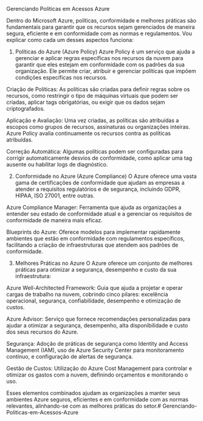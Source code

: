 Gerenciando Politicas em Acessos Azure

Dentro do Microsoft Azure, políticas, conformidade e melhores práticas são fundamentais para garantir que os recursos
sejam gerenciados de maneira segura, eficiente e em conformidade com as normas e regulamentos. Vou explicar como cada um
desses aspectos funciona:

1. Políticas do Azure (Azure Policy)
   Azure Policy é um serviço que ajuda a gerenciar e aplicar regras específicas nos recursos da nuvem para garantir que
   eles estejam em conformidade com os padrões da sua organização. Ele permite criar, atribuir e gerenciar políticas que
   impõem condições específicas nos recursos.

Criação de Políticas: As políticas são criadas para definir regras sobre os recursos, como restringir o tipo de máquinas
virtuais que podem ser criadas, aplicar tags obrigatórias, ou exigir que os dados sejam criptografados.

Aplicação e Avaliação: Uma vez criadas, as políticas são atribuídas a escopos como grupos de recursos, assinaturas ou
organizações inteiras. Azure Policy avalia continuamente os recursos contra as políticas atribuídas.

Correção Automática: Algumas políticas podem ser configuradas para corrigir automaticamente desvios de conformidade,
como aplicar uma tag ausente ou habilitar logs de diagnóstico.

2. Conformidade no Azure (Azure Compliance)
   O Azure oferece uma vasta gama de certificações de conformidade que ajudam as empresas a atender a requisitos
   regulatórios e de segurança, incluindo GDPR, HIPAA, ISO 27001, entre outras.

Azure Compliance Manager: Ferramenta que ajuda as organizações a entender seu estado de conformidade atual e a gerenciar
os requisitos de conformidade de maneira mais eficaz.

Blueprints do Azure: Oferece modelos para implementar rapidamente ambientes que estão em conformidade com regulamentos
específicos, facilitando a criação de infraestruturas que atendem aos padrões de conformidade.

3. Melhores Práticas no Azure
   O Azure oferece um conjunto de melhores práticas para otimizar a segurança, desempenho e custo da sua infraestrutura:

Azure Well-Architected Framework: Guia que ajuda a projetar e operar cargas de trabalho na nuvem, cobrindo cinco
pilares: excelência operacional, segurança, confiabilidade, desempenho e otimização de custos.

Azure Advisor: Serviço que fornece recomendações personalizadas para ajudar a otimizar a segurança, desempenho, alta
disponibilidade e custo dos seus recursos do Azure.

Segurança: Adoção de práticas de segurança como Identity and Access Management (IAM), uso de Azure Security Center para
monitoramento contínuo, e configuração de alertas de segurança.

Gestão de Custos: Utilização do Azure Cost Management para controlar e otimizar os gastos com a nuvem, definindo
orçamentos e monitorando o uso.

Esses elementos combinados ajudam as organizações a manter seus ambientes Azure seguros, eficientes e em conformidade
com as normas relevantes, alinhando-se com as melhores práticas do setor.# Gerenciando-Politicas-em-Acessos-Azure
